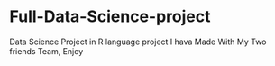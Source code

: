 # Full-Data-Science-project
Data Science Project in R language project I hava Made With My Two friends Team, Enjoy
